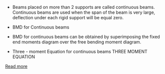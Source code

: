 - Beams placed on more than 2 supports are called continuous beams. Continuous beams are used when the span of the beam is very large, deflection under each rigid support will be equal zero.

- BMD for Continuous beams

- BMD for continuous beams can be obtained by superimposing the fixed end moments diagram over the free bending moment diagram.

- Three - moment Equation for continuous beams THREE MOMENT EQUATION

[Read more](http://bsa-iiith.vlabs.ac.in/exp3/Exp-3%20Continuous%20Beams.pdf)
